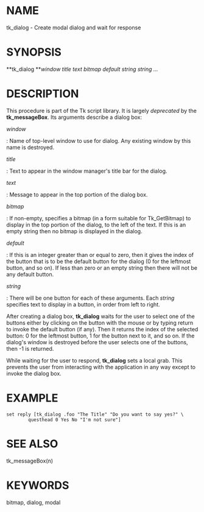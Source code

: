 # NAME

tk_dialog - Create modal dialog and wait for response

# SYNOPSIS

**tk_dialog ***window title text bitmap default string string \...*

# DESCRIPTION

This procedure is part of the Tk script library. It is largely
*deprecated* by the **tk_messageBox**. Its arguments describe a dialog
box:

*window*

:   Name of top-level window to use for dialog. Any existing window by
    this name is destroyed.

*title*

:   Text to appear in the window manager\'s title bar for the dialog.

*text*

:   Message to appear in the top portion of the dialog box.

*bitmap*

:   If non-empty, specifies a bitmap (in a form suitable for
    Tk_GetBitmap) to display in the top portion of the dialog, to the
    left of the text. If this is an empty string then no bitmap is
    displayed in the dialog.

*default*

:   If this is an integer greater than or equal to zero, then it gives
    the index of the button that is to be the default button for the
    dialog (0 for the leftmost button, and so on). If less than zero or
    an empty string then there will not be any default button.

*string*

:   There will be one button for each of these arguments. Each *string*
    specifies text to display in a button, in order from left to right.

After creating a dialog box, **tk_dialog** waits for the user to select
one of the buttons either by clicking on the button with the mouse or by
typing return to invoke the default button (if any). Then it returns the
index of the selected button: 0 for the leftmost button, 1 for the
button next to it, and so on. If the dialog\'s window is destroyed
before the user selects one of the buttons, then -1 is returned.

While waiting for the user to respond, **tk_dialog** sets a local grab.
This prevents the user from interacting with the application in any way
except to invoke the dialog box.

# EXAMPLE

    set reply [tk_dialog .foo "The Title" "Do you want to say yes?" \
            questhead 0 Yes No "I'm not sure"]

# SEE ALSO

tk_messageBox(n)

# KEYWORDS

bitmap, dialog, modal
